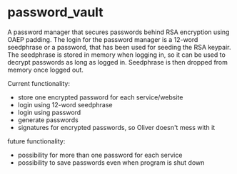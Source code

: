 ﻿# password_vault

A password manager that secures passwords behind RSA encryption using OAEP padding. The login for the password manager is a 12-word seedphrase or a password, that has been used for seeding the RSA keypair.
The seedphrase is stored in memory when logging in, so it can be used to decrypt passwords as long as logged in. Seedphrase is then dropped from memory once logged out.

Current functionality:
- store one encrypted password for each service/website
- login using 12-word seedphrase
- login using password
- generate passwords
- signatures for encrypted passwords, so Oliver doesn't mess with it

future functionality:
- possibility for more than one password for each service
- possibility to save passwords even when program is shut down
